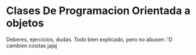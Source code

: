 # Clases De Programacion Orientada a objetos


Deberes, ejercicios, dudas. Todo bien explicado, pero no abusen :'D cambien cositas jajaj 
